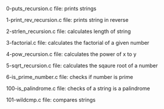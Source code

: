 0-puts_recursion.c file: prints strings 

1-print_rev_recursion.c file: prints string in reverse

2-strlen_recursion.c file: calculates length of string

3-factorial.c file: calculates the factorial of a given number

4-pow_recursion.c file: calculates the power of x to y

5-sqrt_recursion.c file: calculates the sqaure root of a number

6-is_prime_number.c file: checks if number is prime

100-is_palindrome.c file: checks of a string is a palindrome

101-wildcmp.c file: compares strings
